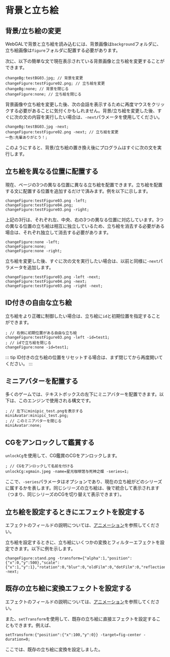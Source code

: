 # 背景と立ち絵

## 背景/立ち絵の変更

WebGALで背景と立ち絵を読み込むには、背景画像は`background`フォルダに、立ち絵画像は`figure`フォルダに配置する必要があります。

次に、以下の簡単な文で現在表示されている背景画像と立ち絵を変更することができます。

``` ws
changeBg:testBG03.jpg; // 背景を変更
changeFigure:testFigure02.png; // 立ち絵を変更
changeBg:none; // 背景を閉じる
changeFigure:none; // 立ち絵を閉じる
```

背景画像や立ち絵を変更した後、次の会話を表示するために再度マウスをクリックする必要があることに気付くかもしれません。背景/立ち絵を変更した後、すぐに次の文の内容を実行したい場合は、`-next`パラメータを使用してください。

``` ws
changeBg:testBG03.jpg -next;
changeFigure:testFigure02.png -next; // 立ち絵を変更
一色:先輩ありがとう！;
```

このようにすると、背景/立ち絵の置き換え後にプログラムはすぐに次の文を実行します。

## 立ち絵を異なる位置に配置する

現在、ページの3つの異なる位置に異なる立ち絵を配置できます。立ち絵を配置する文に配置する位置を追加するだけで済みます。例を以下に示します。

``` ws
changeFigure:testFigure03.png -left;
changeFigure:testFigure04.png;
changeFigure:testFigure03.png -right;
```

上記の3行は、それぞれ左、中央、右の3つの異なる位置に対応しています。3つの異なる位置の立ち絵は相互に独立しているため、立ち絵を消去する必要がある場合は、それぞれ独立して消去する必要があります。

``` ws
changeFigure:none -left;
changeFigure:none;
changeFigure:none -right;
```

立ち絵を変更した後、すぐに次の文を実行したい場合は、以前と同様に`-next`パラメータを追加します。

``` ws
changeFigure:testFigure03.png -left -next;
changeFigure:testFigure04.png -next;
changeFigure:testFigure03.png -right -next;
```

## ID付きの自由な立ち絵

立ち絵をより正確に制御したい場合は、立ち絵に`id`と初期位置を指定することができます。

``` ws
; // 右側に初期位置がある自由な立ち絵
changeFigure:testFigure03.png -left -id=test1;
; // idで立ち絵を閉じる
changeFigure:none -id=test1;
```

::: tip
ID付きの立ち絵の位置をリセットする場合は、まず閉じてから再度開いてください。
:::

## ミニアバターを配置する

多くのゲームでは、テキストボックスの左下にミニアバターを配置できます。以下は、このエンジンで使用される構文です。

``` ws
; // 左下にminipic_test.pngを表示する
miniAvatar:minipic_test.png;
; // このミニアバターを閉じる
miniAvatar:none;
```

## CGをアンロックして鑑賞する

`unlockCg`を使用して、CG鑑賞のCGをアンロックします。

``` ws
; // CGをアンロックして名前を付ける
unlockCg:xgmain.jpeg -name=星光咖啡馆与死神之蝶 -series=1;
```

ここで、`-series`パラメータはオプションであり、現在の立ち絵がどのシリーズに属するかを表します。同じシリーズの立ち絵は、後で統合して表示されます（つまり、同じシリーズのCGを切り替えて表示できます）。

## 立ち絵を設定するときにエフェクトを設定する

エフェクトのフィールドの説明については、[アニメーション](animation.md)を参照してください。

立ち絵を設定するときに、立ち絵にいくつかの変換とフィルターエフェクトを設定できます。以下に例を示します。

```
changeFigure:stand.png -transform={"alpha":1,"position":{"x":0,"y":500},"scale":{"x":1,"y":1},"rotation":0,"blur":0,"oldFilm":0,"dotFilm":0,"reflectionFilm":0,"glitchFilm":0,"rgbFilm":0,"godrayFilm":0} -next;
```

## 既存の立ち絵に変換エフェクトを設定する

エフェクトのフィールドの説明については、[アニメーション](animation.md)を参照してください。

また、`setTransform`を使用して、既存の立ち絵に直接エフェクトを設定することもできます。例えば、

```
setTransform:{"position":{"x":100,"y":0}} -target=fig-center -duration=0;
```

ここでは、既存の立ち絵に変換を設定しました。